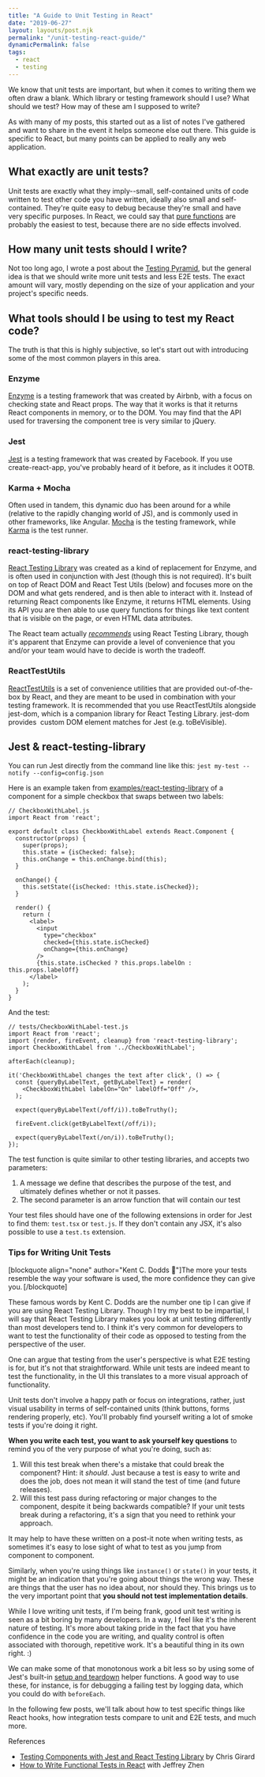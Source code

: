 ```yaml
---
title: "A Guide to Unit Testing in React"
date: "2019-06-27"
layout: layouts/post.njk
permalink: "/unit-testing-react-guide/"
dynamicPermalink: false
tags:
  - react
  - testing
---
```


We know that unit tests are important, but when it comes to writing them we often draw a blank. Which library or testing framework should I use? What should we test? How may of these am I supposed to write?

As with many of my posts, this started out as a list of notes I've gathered and want to share in the event it helps someone else out there. This guide is specific to React, but many points can be applied to really any web application.

## What exactly are unit tests?

Unit tests are exactly what they imply--small, self-contained units of code written to test other code you have written, ideally also small and self-contained. They're quite easy to debug because they're small and have very specific purposes. In React, we could say that [pure functions](https://reactjs.org/docs/components-and-props.html#props-are-read-only) are probably the easiest to test, because there are no side effects involved.

## How many unit tests should I write?

Not too long ago, I wrote a post about the [Testing Pyramid](https://www.nerdycode.com/testing-pyramid/), but the general idea is that we should write more unit tests and less E2E tests. The exact amount will vary, mostly depending on the size of your application and your project's specific needs.

## What tools should I be using to test my React code?

The truth is that this is highly subjective, so let's start out with introducing some of the most common players in this area.

### Enzyme

[Enzyme](https://github.com/airbnb/enzyme) is a testing framework that was created by Airbnb, with a focus on checking state and React props. The way that it works is that it returns React components in memory, or to the DOM. You may find that the API used for traversing the component tree is very similar to jQuery.

### Jest

[Jest](https://jestjs.io/) is a testing framework that was created by Facebook. If you use create-react-app, you've probably heard of it before, as it includes it OOTB.

### Karma + Mocha

Often used in tandem, this dynamic duo has been around for a while (relative to the rapidly changing world of JS), and is commonly used in other frameworks, like Angular. [Mocha](https://mochajs.org/) is the testing framework, while [Karma](https://karma-runner.github.io/latest/index.html) is the test runner.

### react-testing-library

[React Testing Library](https://github.com/testing-library/react-testing-library) was created as a kind of replacement for Enzyme, and is often used in conjunction with Jest (though this is not required). It's built on top of React DOM and React Test Utils (below) and focuses more on the DOM and what gets rendered, and is then able to interact with it. Instead of returning React components like Enzyme, it returns HTML elements. Using its API you are then able to use query functions for things like text content that is visible on the page, or even HTML data attributes.

The React team actually _[recommends](https://reactjs.org/docs/test-utils.html)_ using React Testing Library, though it's apparent that Enzyme can provide a level of convenience that you and/or your team would have to decide is worth the tradeoff.

### ReactTestUtils

[ReactTestUtils](https://reactjs.org/docs/test-utils.html) is a set of convenience utilities that are provided out-of-the-box by React, and they are meant to be used in combination with your testing framework. It is recommended that you use ReactTestUtils alongside jest-dom, which is a companion library for React Testing Library. jest-dom provides  custom DOM element matches for Jest (e.g. toBeVisible).

## Jest & react-testing-library

You can run Jest directly from the command line like this: `jest my-test --notify --config=config.json`

Here is an example taken from [examples/react-testing-library](https://github.com/facebook/jest/tree/master/examples/react-testing-library) of a component for a simple checkbox that swaps between two labels:

```
// CheckboxWithLabel.js
import React from 'react';

export default class CheckboxWithLabel extends React.Component {
  constructor(props) {
    super(props);
    this.state = {isChecked: false};
    this.onChange = this.onChange.bind(this);
  }

  onChange() {
    this.setState({isChecked: !this.state.isChecked});
  }

  render() {
    return (
      <label>
        <input
          type="checkbox"
          checked={this.state.isChecked}
          onChange={this.onChange}
        />
        {this.state.isChecked ? this.props.labelOn : this.props.labelOff}
      </label>
    );
  }
}
```

And the test:

```
// tests/CheckboxWithLabel-test.js
import React from 'react';
import {render, fireEvent, cleanup} from 'react-testing-library';
import CheckboxWithLabel from '../CheckboxWithLabel';

afterEach(cleanup);

it('CheckboxWithLabel changes the text after click', () => {
  const {queryByLabelText, getByLabelText} = render(
    <CheckboxWithLabel labelOn="On" labelOff="Off" />,
  );

  expect(queryByLabelText(/off/i)).toBeTruthy();

  fireEvent.click(getByLabelText(/off/i));

  expect(queryByLabelText(/on/i)).toBeTruthy();
});
```

The test function is quite similar to other testing libraries, and accepts two parameters:

1. A message we define that describes the purpose of the test, and ultimately defines whether or not it passes.
2. The second parameter is an arrow function that will contain our test

Your test files should have one of the following extensions in order for Jest to find them: `test.tsx` or `test.js`. If they don't contain any JSX, it's also possible to use a `test.ts` extension.

### Tips for Writing Unit Tests

\[blockquote align="none" author="Kent C. Dodds 👋"\]The more your tests resemble the way your software is used, the more confidence they can give you.  \[/blockquote\]

These famous words by Kent C. Dodds are the number one tip I can give if you are using React Testing Library. Though I try my best to be impartial, I will say that React Testing Library makes you look at unit testing differently than most developers tend to. I think it's very common for developers to want to test the functionality of their code as opposed to testing from the perspective of the user.

One can argue that testing from the user's perspective is what E2E testing is for, but it's not that straightforward. While unit tests are indeed meant to test the functionality, in the UI this translates to a more visual approach of functionality.

Unit tests don't involve a happy path or focus on integrations, rather, just visual usability in terms of self-contained units (think buttons, forms rendering properly, etc). You'll probably find yourself writing a lot of smoke tests if you're doing it right.

**When you write each test, you want to ask yourself key questions** to remind you of the very purpose of what you're doing, such as:

1. Will this test break when there's a mistake that could break the component? Hint: it _should_. Just because a test is easy to write and does the job, does not mean it will stand the test of time (and future releases).
2. Will this test pass during refactoring or major changes to the component, despite it being backwards compatible? If your unit tests break during a refactoring, it's a sign that you need to rethink your approach.

It may help to have these written on a post-it note when writing tests, as sometimes it's easy to lose sight of what to test as you jump from component to component.

Similarly, when you're using things like `instance()` or `state()` in your tests, it might be an indication that you're going about things the wrong way. These are things that the user has no idea about, nor should they. This brings us to the very important point that **you should not test implementation details**.

While I love writing unit tests, if I'm being frank, good unit test writing is seen as a bit boring by many developers. In a way, I feel like it's the inherent nature of testing. It's more about taking pride in the fact that you have confidence in the code you are writing, and quality control is often associated with thorough, repetitive work. It's a beautiful thing in its own right. :)

We can make some of that monotonous work a bit less so by using some of Jest's built-in [setup and teardown](https://jest-bot.github.io/jest/docs/setup-teardown.html) helper functions. A good way to use these, for instance, is for debugging a failing test by logging data, which you could do with `beforeEach`.

In the following few posts, we'll talk about how to test specific things like React hooks, how integration tests compare to unit and E2E tests, and much more.

References

- [Testing Components with Jest and React Testing Library](https://itnext.io/testing-components-with-jest-and-react-testing-library-d36f5262cde2) by Chris Girard
- [How to Write Functional Tests in React](https://blog.echobind.com/writing-functional-tests-with-react-testing-library-part-1-470870ee1a6) with Jeffrey Zhen
